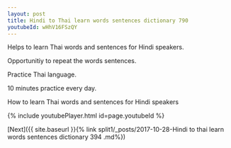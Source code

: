 ```yaml
---
layout: post
title: Hindi to Thai learn words sentences dictionary 790 
youtubeId: wHhV16FSzQY
---
```

 
 
Helps to learn Thai words and sentences for Hindi speakers.

Opportunitiy to repeat the words sentences. 

Practice Thai language. 
 
10 minutes practice every day. 
 
How to learn Thai words and sentences for Hindi speakers 
 
{% include youtubePlayer.html id=page.youtubeId %}
 
 
[Next]({{ site.baseurl }}{% link  split1/_posts/2017-10-28-Hindi to thai learn words sentences dictionary 394 .md%})
 
